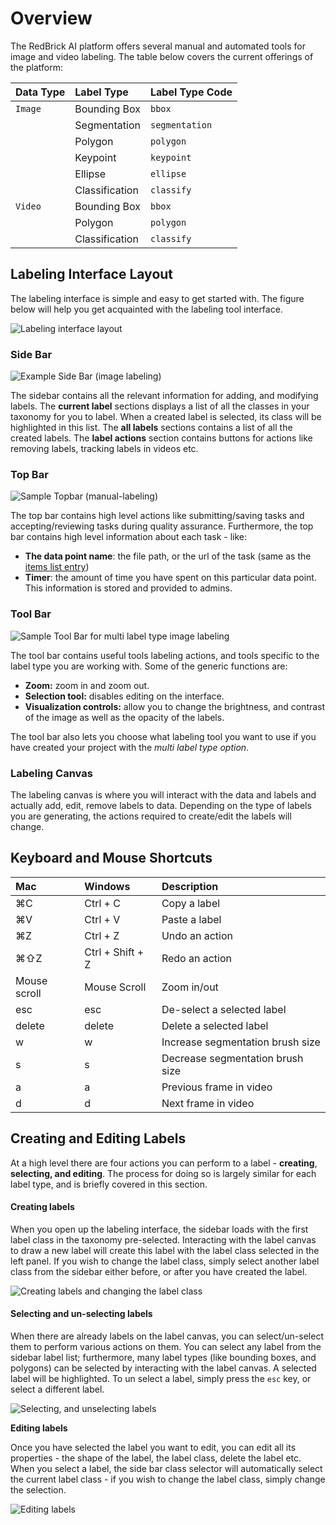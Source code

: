 # Overview

The RedBrick AI platform offers several manual and automated tools for image and video labeling. The table below covers the current offerings of the platform:

| Data Type | Label Type | Label Type Code |
| :--- | :--- | :--- |
| `Image` | Bounding Box | `bbox` |
|  | Segmentation | `segmentation` |
|  | Polygon | `polygon` |
|  | Keypoint | `keypoint` |
|  | Ellipse | `ellipse` |
|  | Classification | `classify` |
| `Video` | Bounding Box | `bbox` |
|  | Polygon | `polygon` |
|  | Classification | `classify` |

## Labeling Interface Layout

The labeling interface is simple and easy to get started with. The figure below will help you get acquainted with the labeling tool interface. 

![Labeling interface layout](../.gitbook/assets/label-page.svg)

### Side Bar

![Example Side Bar \(image labeling\)](../.gitbook/assets/app.redbrickai.com_f5924ece-e355-48d2-8f9d-064c3440cef3_projects_287c2e7b-2c57-4489-8e0e-e332826ea940_tool_label_taskid-e575a0a1-7a18-4162-91d5-1a44b370fe3c-2x.png)

The sidebar contains all the relevant information for adding, and modifying labels. The **current label** sections displays a list of all the classes in your taxonomy for you to label. When a created label is selected, its class will be highlighted in this list. The **all labels** sections contains a list of all the created labels. The **label actions** section contains buttons for actions like removing labels, tracking labels in videos etc.

### **Top Bar**

![Sample Topbar \(manual-labeling\)](../.gitbook/assets/app.redbrickai.com_f5924ece-e355-48d2-8f9d-064c3440cef3_projects_287c2e7b-2c57-4489-8e0e-e332826ea940_tool_label_taskid-e575a0a1-7a18-4162-91d5-1a44b370fe3c-1-2x.png)

The top bar contains high level actions like submitting/saving tasks and accepting/reviewing tasks during quality assurance. Furthermore, the top bar contains high level information about each task - like: 

* **The data point name**: the file path, or the url of the task \(same as the [items list entry](../data-warehouse-1/preparing-your-data.md#prepare-your-items-list)\)
* **Timer**: the amount of time you have spent on this particular data point. This information is stored and provided to admins. 



### **Tool Bar**

![Sample Tool Bar for multi label type image labeling](../.gitbook/assets/app.redbrickai.com_f5924ece-e355-48d2-8f9d-064c3440cef3_projects_287c2e7b-2c57-4489-8e0e-e332826ea940_tool_label_taskid-e575a0a1-7a18-4162-91d5-1a44b370fe3c-2-2x.png)

The tool bar contains useful tools labeling actions, and tools specific to the label type you are working with. Some of the generic functions are:

* **Zoom:** zoom in and zoom out.
* **Selection tool:** disables editing on the interface. 
* **Visualization controls:** allow you to change the brightness, and contrast of the image as well as the opacity of the labels.

The tool bar also lets you choose what labeling tool you want to use if you have created your project with the _multi label type option_. 

### **Labeling Canvas**

The labeling canvas is where you will interact with the data and labels and actually add, edit, remove labels to data. Depending on the type of labels you are generating, the actions required to create/edit the labels will change. 

## Keyboard and Mouse Shortcuts 

| Mac | Windows | Description |
| :--- | :--- | :--- |
| ⌘C | Ctrl + C | Copy a label |
| ⌘V | Ctrl + V | Paste a label |
| ⌘Z | Ctrl + Z | Undo an action |
| ⌘⇧Z | Ctrl + Shift + Z | Redo an action |
| Mouse scroll | Mouse Scroll | Zoom in/out |
| esc | esc | De-select a selected label |
| delete | delete | Delete a selected label |
| w | w | Increase segmentation brush size |
| s | s | Decrease segmentation brush size |
| a | a | Previous frame in video |
| d | d | Next frame in video |

## Creating and Editing Labels

At a high level there are four actions you can perform to a label - **creating**, **selecting, and editing**.  The process for doing so is largely similar for each label type, and is briefly covered in this section. 

#### Creating labels

When you open up the labeling interface, the sidebar loads with the first label class in the taxonomy pre-selected. Interacting with the label canvas to draw a new label will create this label with the label class selected in the left panel. If you wish to change the label class, simply select another label class from the sidebar either before, or after you have created the label. 

![Creating labels and changing the label class](../.gitbook/assets/ezgif.com-gif-maker-2-.gif)

#### Selecting and un-selecting labels

When there are already labels on the label canvas, you can select/un-select them to perform various actions on them. You can select any label from the sidebar label list; furthermore, many label types \(like bounding boxes, and polygons\) can be selected by interacting with the label canvas. A selected label will be highlighted. To un select a label, simply press the `esc` key, or select a different label. 

![Selecting, and unselecting labels](../.gitbook/assets/ezgif.com-gif-maker-7-.gif)

**Editing labels**

Once you have selected the label you want to edit, you can edit all its properties - the shape of the label, the label class, delete the label etc. When you select a label, the side bar class selector will automatically select the current label class - if you wish to change the label class, simply change the selection.

![Editing labels](../.gitbook/assets/ezgif.com-gif-maker-8-.gif)


